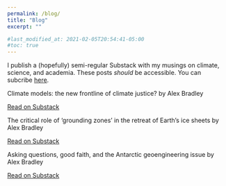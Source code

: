 ```yaml
---
permalink: /blog/
title: "Blog"
excerpt: ""

#last_modified_at: 2021-02-05T20:54:41-05:00
#toc: true
---
```

I publish a (hopefully) semi-regular Substack with my musings on climate, science, and academia. These posts _should_ be accessible. You can subcribe [here](https://substack.com/@abraleey?utm_source=profile-page).

<div class="substack-post-embed"><p lang="en">Climate models: the new frontline of climate justice? by Alex Bradley</p><p></p><a data-post-link href="https://alextbradley.substack.com/p/climate-models-the-new-frontline">Read on Substack</a></div><script async src="https://substack.com/embedjs/embed.js" charset="utf-8"></script>  

<div class="substack-post-embed"><p lang="en">The critical role of ‘grounding zones’ in the retreat of Earth’s ice sheets by Alex Bradley</p><p></p><a data-post-link href="https://alextbradley.substack.com/p/the-critical-role-of-grounding-zones">Read on Substack</a></div><script async src="https://substack.com/embedjs/embed.js" charset="utf-8"></script>  

<div class="substack-post-embed"><p lang="en">Asking questions, good faith, and the Antarctic geoengineering issue by Alex Bradley</p><p></p><a data-post-link href="https://alextbradley.substack.com/p/asking-questions-good-faith-and-the">Read on Substack</a></div><script async src="https://substack.com/embedjs/embed.js" charset="utf-8"></script>
